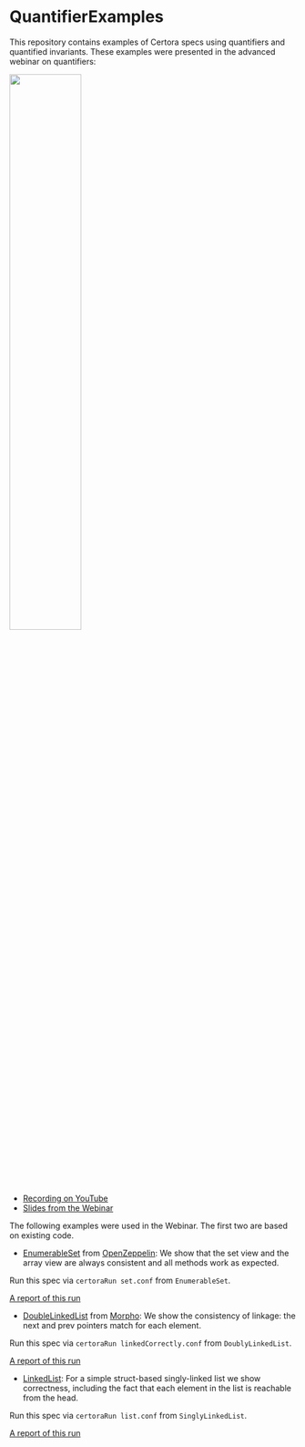 # QuantifierExamples
This repository contains examples of Certora specs using quantifiers and
quantified invariants.  These examples were presented in the advanced webinar
on quantifiers:

[<img src="./webinar-quantifiers.png" width="50%" />](https://youtu.be/IEB6adfjsA8)

- [Recording on YouTube](https://youtu.be/IEB6adfjsA8)
- [Slides from the Webinar](./webinar-quantifiers.pdf)


The following examples were used in the Webinar.
The first two are based on existing code.

- [EnumerableSet](./EnumerableSet) from [OpenZeppelin][1]: We show that the set view and the array view are always consistent and all methods work as expected.

Run this spec via
```certoraRun set.conf``` from `EnumerableSet`.

[A report of this run](https://prover.certora.com/output/1902/b94c8a31f9fc4194a44c27ecc7c8d730/?anonymousKey=e16609b3cdbb2cf22360ebe8b1b3a14c4d22a9ea)

- [DoubleLinkedList](./DoublyLinkedList) from [Morpho][2]: We show the consistency of linkage: the next and prev pointers match for each element.

Run this spec via
```certoraRun linkedCorrectly.conf``` from `DoublyLinkedList`.

[A report of this run](https://prover.certora.com/output/1902/4220b9637ebe44d39ea6faebd4f1aea4?anonymousKey=4dba0365aa9ebd0e9a17ae7b473ab1861bdf1b28)

- [LinkedList](./SinglyLinkedList): For a simple struct-based singly-linked list we show correctness,
including the fact that each element in the list is reachable from the head.

Run this spec via 
```certoraRun list.conf``` from `SinglyLinkedList`.

[A report of this run](https://prover.certora.com/output/1902/f72caa3390c4445b9ef8d83b4c433744?anonymousKey=aec282acfe003fb3633350e1c55ee85b348c571b)

[1]: https://github.com/OpenZeppelin/openzeppelin-contracts/blob/master/contracts/utils/structs/EnumerableSet.sol "EnumerableSet from OpenZeppelin"
[2]: https://github.com/morpho-org/morpho-data-structures/blob/main/src/DoubleLinkedList.sol "DoubleLinkedList from Morpho"

